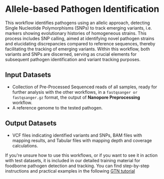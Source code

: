 # Allele-based Pathogen Identification

This workflow identifies pathogens using an allelic approach, detecting Single Nucleotide Polymorphisms (SNPs) to track emerging variants, i.e. markers showing evolutionary histories of homogeneous strains. This process includes SNP calling, aimed at identifying novel pathogen strains and elucidating discrepancies compared to reference sequences, thereby facilitating the tracking of emerging variants. Within this workflow, both variants and SNPs are discerned, serving as crucial elements for subsequent pathogen identification and variant tracking purposes.

## Input Datasets
- Collection of Pre-Processed Sequenced reads of all samples, ready for further analysis with the other workflows, in a `fastqsanger or fastqsanger.gz` format, the output of **Nanopore Preprocessing** workflow.
- A reference genome to the tested pathogen.

## Output Datasets
- VCF files indicating identified variants and SNPs, BAM files with mapping results, and Tabular files with mapping depth and coverage calculations.

If you're unsure how to use this workflows, or if you want to see it in action with test datasets, it is included in our detailed training material for foodborne pathogen detection and tracking. You can find step-by-step instructions and practical examples in the following [GTN tutorial](https://training.galaxyproject.org/training-material/topics/microbiome/tutorials/pathogen-detection-from-nanopore-foodborne-data/tutorial.html)
